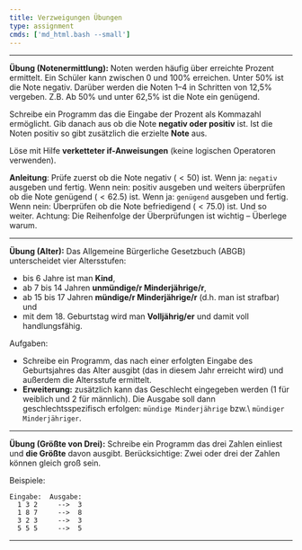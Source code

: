 ```yaml
---
title: Verzweigungen Übungen
type: assignment
cmds: ['md_html.bash --small']
---
```




---

**Übung (Notenermittlung):**
Noten werden häufig über erreichte Prozent ermittelt. Ein Schüler kann zwischen 0 und 100% erreichen. Unter 50% ist die Note negativ. Darüber werden die Noten 1–4 in Schritten von 12,5% vergeben. Z.B. Ab 50% und unter 62,5% ist die Note ein genügend.

Schreibe ein Programm das die Eingabe der Prozent als Kommazahl ermöglicht. Gib danach aus ob die Note **negativ oder positiv** ist. Ist die Noten positiv so gibt zusätzlich die erzielte **Note** aus.

Löse mit Hilfe **verketteter if-Anweisungen** (keine logischen Operatoren verwenden).

**Anleitung**: Prüfe zuerst ob die Note negativ ($<50$) ist. Wenn ja: `negativ` ausgeben und fertig. Wenn nein: positiv ausgeben und weiters überprüfen ob die Note genügend ($<62.5$) ist. Wenn ja:  `genügend` ausgeben und fertig. Wenn nein: Überprüfen ob die Note befriedigend ($<75.0$) ist. Und so weiter. Achtung: Die Reihenfolge der Überprüfungen ist wichtig – Überlege warum.



---


**Übung (Alter):**
Das Allgemeine Bürgerliche Gesetzbuch (ABGB) unterscheidet vier Altersstufen:

- bis 6 Jahre ist man **Kind**,
- ab 7 bis 14 Jahren **unmündige/r Minderjährige/r**,
- ab 15 bis 17 Jahren **mündige/r Minderjährige/r** (d.h. man ist strafbar) und
- mit dem 18. Geburtstag wird man **Volljährig/er** und damit voll handlungsfähig.



Aufgaben:

- Schreibe ein Programm, das nach einer erfolgten Eingabe des Geburtsjahres das Alter ausgibt (das in diesem Jahr erreicht wird) und außerdem die Altersstufe ermittelt. 
- **Erweiterung:** zusätzlich kann das Geschlecht eingegeben werden (1 für weiblich und 2 für männlich).
Die Ausgabe soll dann geschlechtsspezifisch erfolgen: 
`mündige Minderjährige` bzw.\ `mündiger Minderjähriger`.



---

**Übung (Größte von Drei):**
Schreibe ein Programm das drei Zahlen einliest und **die Größte** davon ausgibt. Berücksichtige: Zwei oder drei der Zahlen können gleich groß sein.

Beispiele:

```
Eingabe:  Ausgabe:
  1 3 2     -->  3
  1 8 7     -->  8
  3 2 3     -->  3
  5 5 5     -->  5
```

---
